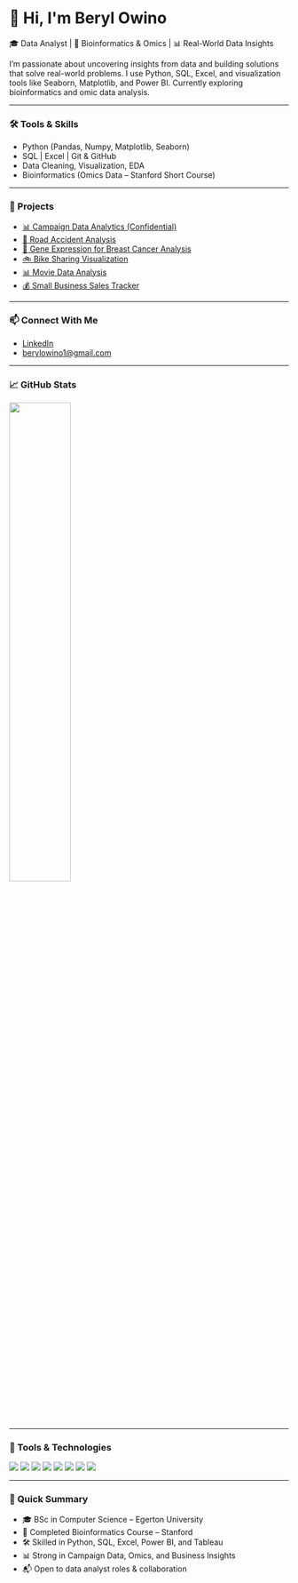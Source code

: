 # 👋 Hi, I'm Beryl Owino

🎓 Data Analyst | 🧬 Bioinformatics & Omics | 📊 Real-World Data Insights

I’m passionate about uncovering insights from data and building solutions that solve real-world problems. I use Python, SQL, Excel, and visualization tools like Seaborn, Matplotlib, and Power BI. Currently exploring bioinformatics and omic data analysis.

---

### 🛠️ Tools & Skills
- Python (Pandas, Numpy, Matplotlib, Seaborn)
- SQL | Excel | Git & GitHub
- Data Cleaning, Visualization, EDA
- Bioinformatics (Omics Data – Stanford Short Course)

---

### 📂 Projects
- [📊 Campaign Data Analytics (Confidential)](#)
- [🚧 Road Accident Analysis](https://github.com/Beryl-Owino/road-accident-excel)
- [🧬 Gene Expression for Breast Cancer Analysis](#)
- [🚲 Bike Sharing Visualization](https://github.com/Beryl-Owino/Bike-sharing-visualisation)
-  [📊 Movie Data Analysis](https://github.com/Beryl-Owino/Movies-Data-Analysis)
- [💰 Small Business Sales Tracker](#)


---

### 📫 Connect With Me
- [LinkedIn](https://www.linkedin.com/in/beryl-owino/)
- berylowino1@gmail.com


---

### 📈 GitHub Stats

<img width="47%" src="https://github-readme-stats.vercel.app/api/top-langs/?username=Beryl-Owino&layout=compact"/>

---

### 🧰 Tools & Technologies

<p align="left">
  <img src="https://img.shields.io/badge/Python-3776AB.svg?style=for-the-badge&logo=Python&logoColor=white"/>
  <img src="https://img.shields.io/badge/SQL-4479A1.svg?style=for-the-badge&logo=MySQL&logoColor=white"/>
  <img src="https://img.shields.io/badge/Power%20BI-F2C811.svg?style=for-the-badge&logo=Power-BI&logoColor=black"/>
  <img src="https://img.shields.io/badge/Tableau-E97627.svg?style=for-the-badge&logo=Tableau&logoColor=white"/>
  <img src="https://img.shields.io/badge/Excel-217346.svg?style=for-the-badge&logo=Microsoft-Excel&logoColor=white"/>
  <img src="https://img.shields.io/badge/JavaScript-F7DF1E.svg?style=for-the-badge&logo=JavaScript&logoColor=black"/>
  <img src="https://img.shields.io/badge/CSS3-1572B6.svg?style=for-the-badge&logo=CSS3&logoColor=white"/>
  <img src="https://img.shields.io/badge/React-61DAFB.svg?style=for-the-badge&logo=React&logoColor=black"/>
</p>

---

### 👤 Quick Summary

- 🎓 BSc in Computer Science – Egerton University  
- 📜 Completed Bioinformatics Course – Stanford  
- 🛠️ Skilled in Python, SQL, Excel, Power BI, and Tableau  
- 📊 Strong in Campaign Data, Omics, and Business Insights  
- 📬 Open to data analyst roles & collaboration


